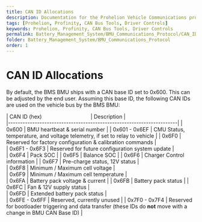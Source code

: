 ```yaml
---
title: CAN ID Allocations
description: Documentation for the Prohelion Vehicle Communications protocol
tags: [Prohelion, Profinity, CAN Bus Tools, Driver Controls]
keywords: Prohelion, Profinity, CAN Bus Tools, Driver Controls
permalink: Battery_Management_System/BMU_Communications_Protocol/CAN_ID_Allocations.html
folder: Battery_Management_System/BMU_Communications_Protocol
order: 1
---
```


# CAN ID Allocations

By default, the BMS BMU ships with a CAN base ID set to 0x600.  This can be adjusted by the end user.  Assuming this base ID, the following CAN IDs are used on the vehicle bus by the BMS BMU:

| CAN ID (hex) &emsp;&emsp;&emsp;&emsp;&emsp;&emsp;&emsp;&emsp;&emsp;| Description |           
|----------------------------------------------------------------------|
| 0x600         | BMU heartbeat & serial number | 
| 0x601 - 0x6EF | CMU Status, temperature, and voltage telemetry, if set to relay to vehicle |
| 0x6F0         | Reserved for factory configuration & calibration commands |            
| 0x6F1 - 0x6F3 | Reserved for future configuration system update |       
| 0x6F4         | Pack SOC |
| 0x6F5         | Balance SOC |
| 0x6F6         | Charger Control information |
| 0x6F7         | Pre-charge status, 12V status |           
| 0x6F8         | Minimum / Maximum cell voltage |       
| 0x6F9         | Minimum / Maximum cell temperature |   
| 0x6FA         | Battery pack voltage & current |
| 0x6FB         | Battery pack status |
| 0x6FC         | Fan & 12V supply status |       
| 0x6FD         | Extended battery pack status |       
| 0x6FE - 0x6FF | Reserved, currently unused |
| 0x7F0 - 0x7F4 | Reserved for bootloader triggering and data transfer (these IDs do <strong>not</strong> move with a change in BMU CAN Base ID) |             


